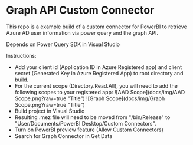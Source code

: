 # Graph API Custom Connector

This repo is a example build of a custom connector for PowerBI to retrieve Azure AD user information via power query and the graph API.

Depends on Power Query SDK in Visual Studio


Instructions:

 - Add your client id (Application ID in Azure Registered app) and client secret (Generated Key in Azure Registered App) to root directory and build.
 - For the current scope (Directory.Read.All), you will need to add the following scopes to your registered app:
    ![AAD Scope](docs/img/AAD Scope.png?raw=true "Title")
    ![Graph Scope](docs/img/Graph Scope.png?raw=true "Title")
 - Build project in Visual Studio
 - Resulting .mez file will need to be moved from "<project>/bin/Release" to "User/Documents/PowerBI Desktop/Custom Connectors". 
 - Turn on PowerBI preview feature (Allow Custom Connectors)
 - Search for Graph Connector in Get Data

